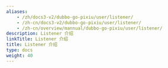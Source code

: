 ```yaml
---
aliases:
    - /zh/docs3-v2/dubbo-go-pixiu/user/listener/
    - /zh-cn/docs3-v2/dubbo-go-pixiu/user/listener/
    - /zh-cn/overview/mannual/dubbo-go-pixiu/user/listener/
description: Listener 介绍
linkTitle: Listener 介绍
title: Listener 介绍
type: docs
weight: 40
---
```

